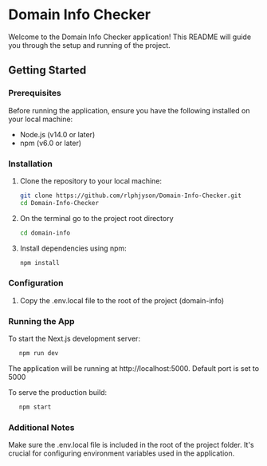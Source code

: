 # Domain Info Checker

Welcome to the Domain Info Checker application! This README will guide you through the setup and running of the project.

## Getting Started

### Prerequisites

Before running the application, ensure you have the following installed on your local machine:

- Node.js (v14.0 or later)
- npm (v6.0 or later)

### Installation

1. Clone the repository to your local machine:

   ```bash
   git clone https://github.com/rlphjyson/Domain-Info-Checker.git
   cd Domain-Info-Checker

2. On the terminal go to the project root directory
   ```bash
   cd domain-info

3. Install dependencies using npm:
   ```bash
   npm install

### Configuration 

1. Copy the .env.local file to the root of the project (domain-info)


### Running the App
To start the Next.js development server:
```bash
   npm run dev   
```
The application will be running at http://localhost:5000. Default port is set to 5000

To serve the production build:
```bash
   npm start
``` 


### Additional Notes
  Make sure the .env.local file is included in the root of the project folder. It's crucial for configuring environment variables used in the application.

